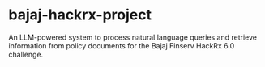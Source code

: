 # bajaj-hackrx-project
An LLM-powered system to process natural language queries and retrieve information from policy documents for the Bajaj Finserv HackRx 6.0 challenge.
